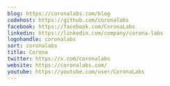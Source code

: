 ```yaml
---
blog: https://coronalabs.com/blog
codehost: https://github.com/coronalabs
facebook: https://facebook.com/CoronaLabs
linkedin: https://linkedin.com/company/corona-labs
logohandle: coronalabs
sort: coronalabs
title: Corona
twitter: https://x.com/coronalabs
website: https://coronalabs.com/
youtube: https://youtube.com/user/CoronaLabs
---
```

